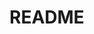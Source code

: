 # README
<!--
## (No)sテーブル
|Column |Type |Options |
|-------|-----|--------|
| | | |

### Association
 -  :(No)s
-->


<!--
テーブル: テーブル内数 -- Association先
s: 0 -- 
s: 0 -- 
-->
